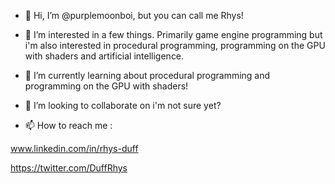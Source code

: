 - 👋 Hi, I’m @purplemoonboi, but you can call me Rhys!

- 👀 I’m interested in a few things. Primarily game engine programming but i'm also interested in procedural programming, programming on the GPU with shaders and artificial intelligence.

- 🌱 I’m currently learning about procedural programming and programming on the GPU with shaders!

- 💞️ I’m looking to collaborate on i'm not sure yet? 

- 📫 How to reach me :

www.linkedin.com/in/rhys-duff

https://twitter.com/DuffRhys

